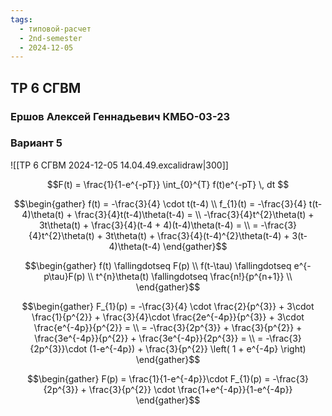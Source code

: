 ```yaml
---
tags:
  - типовой-расчет
  - 2nd-semester
  - 2024-12-05
---
```


## ТР 6 СГВМ

### Ершов Алексей Геннадьевич КМБО-03-23

### Вариант 5

![[ТР 6 СГВМ 2024-12-05 14.04.49.excalidraw|300]]

$$F(t) = \frac{1}{1-e^{-pT}} \int_{0}^{T} f(t)e^{-pT} \, dt $$

$$\begin{gather}
f(t) = -\frac{3}{4} \cdot t(t-4) \\
f_{1}(t) = -\frac{3}{4} t(t-4)\theta(t) + \frac{3}{4}t(t-4)\theta(t-4) = \\
-\frac{3}{4}t^{2}\theta(t) + 3t\theta(t) + \frac{3}{4}(t-4 + 4)(t-4)\theta(t-4) = \\
= -\frac{3}{4}t^{2}\theta(t) + 3t\theta(t) + \frac{3}{4}(t-4)^{2}\theta(t-4) + 3(t-4)\theta(t-4)
\end{gather}$$

$$\begin{gather}
f(t) \fallingdotseq F(p) \\
f(t-\tau) \fallingdotseq e^{-p\tau}F(p) \\
t^{n}\theta(t) \fallingdotseq \frac{n!}{p^{n+1}} \\
\end{gather}$$

$$\begin{gather}
F_{1}(p) = -\frac{3}{4} \cdot \frac{2}{p^{3}} + 3\cdot \frac{1}{p^{2}} + \frac{3}{4}\cdot \frac{2e^{-4p}}{p^{3}} + 3\cdot \frac{e^{-4p}}{p^{2}} = \\
= -\frac{3}{2p^{3}} + \frac{3}{p^{2}} + \frac{3e^{-4p}}{p^{2}} + \frac{3e^{-4p}}{2p^{3}} = \\
= -\frac{3}{2p^{3}}\cdot (1-e^{-4p}) + \frac{3}{p^{2}} \left( 1 + e^{-4p} \right)
\end{gather}$$

$$\begin{gather}
F(p) = \frac{1}{1-e^{-4p}}\cdot F_{1}(p) = -\frac{3}{2p^{3}} + \frac{3}{p^{2}} \cdot \frac{1+e^{-4p}}{1-e^{-4p}}
\end{gather}$$
